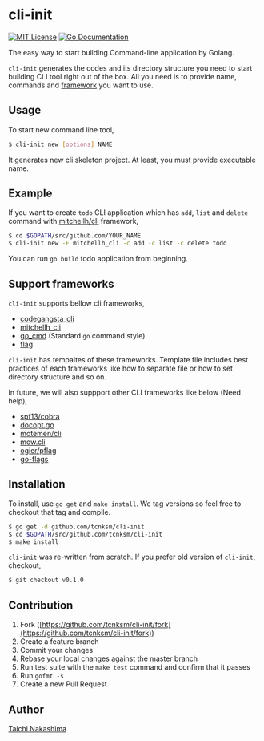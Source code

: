 cli-init
====

[![MIT License](http://img.shields.io/badge/license-MIT-blue.svg?style=flat-square)][license]
[![Go Documentation](http://img.shields.io/badge/go-documentation-blue.svg?style=flat-square)][godocs]

[license]: https://github.com/tcnksm/cli-init/blob/master/LICENSE
[godocs]: http://godoc.org/github.com/tcnksm/cli-init

The easy way to start building Command-line application by Golang.

`cli-init` generates the codes and its directory structure you need to start building CLI tool right out of the box.
All you need is to provide name, commands and [framework](#support-frameworks) you want to use. 

## Usage

To start new command line tool,

```bash
$ cli-init new [options] NAME
```
It generates new cli skeleton project. At least, you must provide executable name.

## Example

If you want to create `todo` CLI application which has `add`, `list` and `delete` command with
[mitchellh/cli](https://github.com/mitchellh/cli) framework,

```bash
$ cd $GOPATH/src/github.com/YOUR_NAME
$ cli-init new -F mitchellh_cli -c add -c list -c delete todo
```

You can run `go build` todo application from beginning.

## Support frameworks

`cli-init` supports bellow cli frameworks,

- [codegangsta_cli](https://github.com/codegangsta/cli)
- [mitchellh_cli](https://github.com/mitchellh/cli)
- [go_cmd]() (Standard `go` command style)
- [flag](https://golang.org/pkg/flag/)

`cli-init` has tempaltes of these frameworks. Template file includes best practices of each frameworks like
how to separate file or how to set directory structure and so on.

In future, we will also suppport other CLI frameworks like below (Need help),

- [spf13/cobra](https://github.com/spf13/cobra)
- [docopt.go](https://github.com/docopt/docopt.go)
- [motemen/cli](https://github.com/motemen/cli)
- [mow.cli](https://github.com/jawher/mow.cli)
- [ogier/pflag](https://github.com/ogier/pflag)
- [go-flags](https://github.com/jessevdk/go-flags)

## Installation

To install, use `go get` and `make install`. We tag versions so feel free to checkout that tag and compile.

```bash
$ go get -d github.com/tcnksm/cli-init
$ cd $GOPATH/src/github.com/tcnksm/cli-init
$ make install 
```

`cli-init` was re-written from scratch. If you prefer old version of `cli-init`, checkout,

```bash
$ git checkout v0.1.0
```

## Contribution

1. Fork ([https://github.com/tcnksm/cli-init/fork](https://github.com/tcnksm/cli-init/fork))
1. Create a feature branch
1. Commit your changes
1. Rebase your local changes against the master branch
1. Run test suite with the `make test` command and confirm that it passes
1. Run `gofmt -s`
1. Create a new Pull Request

## Author

[Taichi Nakashima](https://github.com/tcnksm)
